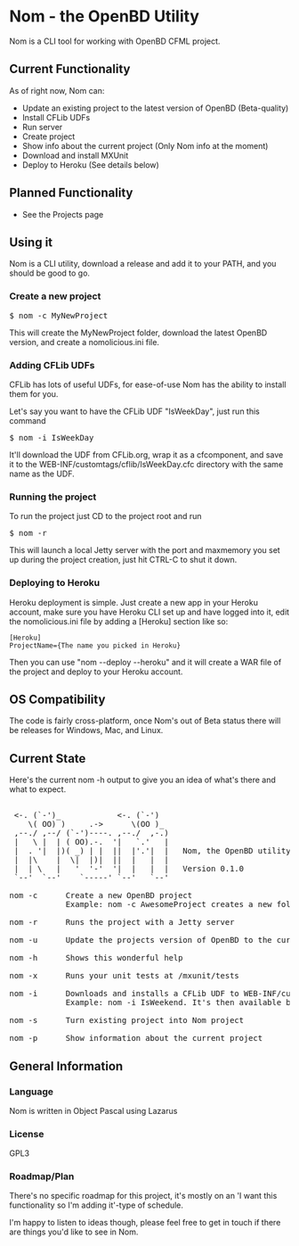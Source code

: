 # Nom - the OpenBD Utility
Nom is a CLI tool for working with OpenBD CFML project.

## Current Functionality
As of right now, Nom can:
* Update an existing project to the latest version of OpenBD (Beta-quality)
* Install CFLib UDFs
* Run server
* Create project
* Show info about the current project (Only Nom info at the moment)
* Download and install MXUnit
* Deploy to Heroku (See details below)

## Planned Functionality
* See the Projects page

## Using it
Nom is a CLI utility, download a release and add it to your PATH, and you should be good to go.

### Create a new project
<pre>$ nom -c MyNewProject</pre>
This will create the MyNewProject folder, download the latest OpenBD version, and create a nomolicious.ini file.

### Adding CFLib UDFs
CFLib has lots of useful UDFs, for ease-of-use Nom has the ability to install them for you.

Let's say you want to have the CFLib UDF "IsWeekDay", just run this command
<pre>$ nom -i IsWeekDay</pre>
It'll download the UDF from CFLib.org, wrap it as a cfcomponent, and save it to the WEB-INF/customtags/cflib/IsWeekDay.cfc directory with the same name as the UDF.

### Running the project
To run the project just CD to the project root and run
<pre>$ nom -r</pre>
This will launch a local Jetty server with the port and maxmemory you set up during the project creation, just hit CTRL-C to shut it down.

### Deploying to Heroku
Heroku deployment is simple.
Just create a new app in your Heroku account, make sure you have Heroku CLI set up and have logged into it, edit the nomolicious.ini file by adding a [Heroku] section like so: 

```
[Heroku]
ProjectName={The name you picked in Heroku}
```
Then you can use "nom --deploy --heroku" and it will create a WAR file of the project and deploy to your Heroku account.

## OS Compatibility
The code is fairly cross-platform, once Nom's out of Beta status there will be releases for Windows, Mac, and Linux.

## Current State
Here's the current nom -h output to give you an idea of what's there and what to expect.

<pre>

 <-. (`-')_            <-. (`-')  
    \( OO) )     .->      \(OO )_ 
 ,--./ ,--/ (`-')----. ,--./  ,-.)
 |   \ |  | ( OO).-.  '|   `.'   |
 |  . '|  |)( _) | |  ||  |'.'|  |   Nom, the OpenBD utility
 |  |\    |  \|  |)|  ||  |   |  |
 |  | \   |   '  '-'  '|  |   |  |   Version 0.1.0
 `--'  `--'    `-----' `--'   `--'
 
nom -c      Create a new OpenBD project
            Example: nom -c AwesomeProject creates a new folder AwesomeProject and installs the latest OpenBD version
 
nom -r      Runs the project with a Jetty server
 
nom -u      Update the projects version of OpenBD to the current Nightly
 
nom -h      Shows this wonderful help
 
nom -x      Runs your unit tests at /mxunit/tests
 
nom -i      Downloads and installs a CFLib UDF to WEB-INF/customtags/cflib/
            Example: nom -i IsWeekend. It's then available by calling IsWeekend() from CFML
 
nom -s      Turn existing project into Nom project
 
nom -p      Show information about the current project
</pre>

## General Information

### Language
Nom is written in Object Pascal using Lazarus

### License
GPL3

### Roadmap/Plan
There's no specific roadmap for this project, it's mostly on an 'I want this functionality so I'm adding it'-type of schedule.

I'm happy to listen to ideas though, please feel free to get in touch if there are things you'd like to see in Nom.
